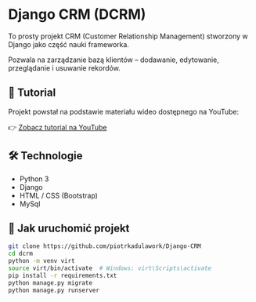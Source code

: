# Django CRM (DCRM)

To prosty projekt CRM (Customer Relationship Management) stworzony w Django jako część nauki frameworka.

Pozwala na zarządzanie bazą klientów – dodawanie, edytowanie, przeglądanie i usuwanie rekordów.

## 🎥 Tutorial

Projekt powstał na podstawie materiału wideo dostępnego na YouTube:

👉 [Zobacz tutorial na YouTube](https://www.youtube.com/link-do-filmu)

## 🛠️ Technologie

- Python 3
- Django
- HTML / CSS (Bootstrap)
- MySql

## 🚀 Jak uruchomić projekt

```bash
git clone https://github.com/piotrkadulawork/Django-CRM
cd dcrm
python -m venv virt
source virt/bin/activate  # Windows: virt\Scripts\activate
pip install -r requirements.txt
python manage.py migrate
python manage.py runserver